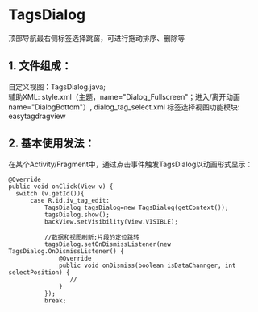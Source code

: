# TagsDialog
顶部导航最右侧标签选择跳窗，可进行拖动排序、删除等

## 1. 文件组成：
  自定义视图：TagsDialog.java;  
  辅助XML: style.xml（主题，name="Dialog_Fullscreen"；进入/离开动画 name="DialogBottom"）, 
          dialog_tag_select.xml
  标签选择视图功能模块: easytagdragview
  
## 2. 基本使用发法：

  在某个Activity/Fragment中，通过点击事件触发TagsDialog以动画形式显示：
  
  ```
  @Override
  public void onClick(View v) {
    switch (v.getId()){
        case R.id.iv_tag_edit:
            TagsDialog tagsDialog=new TagsDialog(getContext());
            tagsDialog.show();
            backView.setVisibility(View.VISIBLE);
            
            //数据和视图刷新;片段的定位跳转
            tagsDialog.setOnDismissListener(new TagsDialog.OnDismissListener() {
                @Override
                public void onDismiss(boolean isDataChannger, int selectPosition) {
                   //
                }
            });
            break;
```
